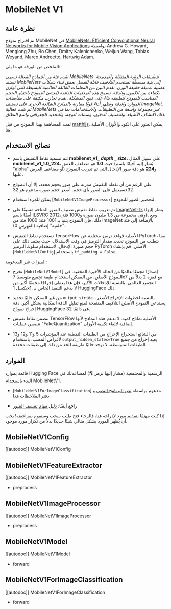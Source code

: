 # MobileNet V1

## نظرة عامة

تم اقتراح نموذج MobileNet في [MobileNets: Efficient Convolutional Neural Networks for Mobile Vision Applications](https://arxiv.org/abs/1704.04861) بواسطة Andrew G. Howard, Menglong Zhu, Bo Chen, Dmitry Kalenichenko, Weijun Wang, Tobias Weyand, Marco Andreetto, Hartwig Adam.

الملخص من الورقة هو ما يلي:

*نقدم فئة من النماذج الفعالة تسمى MobileNets لتطبيقات الرؤية المتنقلة والمدمجة. تستند MobileNets إلى بنية مبسطة تستخدم التلافيف قابلة للفصل بعمق لبناء شبكات عصبية عميقة خفيفة الوزن. نقدم اثنين من المعلمات الفائقة العالمية البسيطة التي تُوازن بكفاءة بين الكمون والدقة. تسمح هذه المعلمات الفائقة لمُنشئ النموذج باختيار الحجم المناسب للنموذج لتطبيقه بناءً على قيود المشكلة. نقدم تجارب مكثفة على مقايضات الموارد والدقة ونظهر أداءً قويًا مقارنة بالنماذج الشائعة الأخرى على تصنيف ImageNet. ثم نثبت فعالية MobileNets عبر مجموعة واسعة من التطبيقات والاستخدامات بما في ذلك اكتشاف الأشياء، والتصنيف الدقيق، وسمات الوجه، والتحديد الجغرافي واسع النطاق.*

تمت المساهمة بهذا النموذج من قبل [matthijs](https://huggingface.co/Matthijs). يمكن العثور على الكود والأوزان الأصلية [هنا](https://github.com/tensorflow/models/blob/master/research/slim/nets/mobilenet_v1.md).

## نصائح الاستخدام

- تتم تسمية نقاط التفتيش باسم **mobilenet_v1_ *depth* _ *size***، على سبيل المثال **mobilenet_v1_1.0_224**، حيث **1.0** هو مضاعف العمق (يُشار إليه أحيانًا باسم "alpha" أو مضاعف العرض) و**224** هو دقة صور الإدخال التي تم تدريب النموذج عليها.

- على الرغم من أن نقطة التفتيش مدربة على صور بحجم محدد، إلا أن النموذج سيعمل على الصور بأي حجم. أصغر حجم صورة مدعوم هو 32x32.

- يمكن للمرء استخدام [`MobileNetV1ImageProcessor`] لتحضير الصور للنموذج.

- تم تدريب نقاط تفتيش تصنيف الصور المتاحة مسبقًا على [ImageNet-1k](https://huggingface.co/datasets/imagenet-1k) (يشار إليها أيضًا باسم ILSVRC 2012، وهي مجموعة من 1.3 مليون صورة و1000 فئة). ومع ذلك، فإن النموذج يتنبأ بـ 1001 فئة: 1000 فئة من ImageNet بالإضافة إلى فئة "خلفية" إضافية (الفهرس 0).

- تستخدم نقاط التفتيش TensorFlow الأصلية قواعد ترميز مختلفة عن PyTorch، مما يتطلب من النموذج تحديد مقدار الترميز في وقت الاستدلال، حيث يعتمد ذلك على حجم صورة الإدخال. لاستخدام سلوك الترميز PyTorch الأصلي، قم بإنشاء [`MobileNetV1Config`] باستخدام `tf_padding = False`.

الميزات غير المدعومة:

- تخرج [`MobileNetV1Model`] إصدارًا مجمعًا عالميًا من الحالة الأخيرة المخفية. في النموذج الأصلي، من الممكن استخدام طبقة تجميع متوسط 7x7 مع قفزة 2 بدلاً من التجميع العالمي. بالنسبة للإدخالات الأكبر، فإن هذا يعطي إخراجًا مجمعًا أكبر من بكسل 1x1. لا يدعم التنفيذ الخاص بـ HuggingFace ذلك.

- من غير الممكن حاليًا تحديد `output_stride`. بالنسبة لخطوات الإخراج الأصغر، يستدعي النموذج الأصلي التلافيف المنتفخة لمنع تقليل الدقة المكانية بشكل أكبر. دقة إخراج نموذج HuggingFace هي دائمًا 32.

- تتضمن نقاط تفتيش TensorFlow الأصلية نماذج كمية. لا ندعم هذه النماذج لأنها تتضمن عمليات "FakeQuantization" إضافية لإلغاء تكمية الأوزان.

- من الشائع استخراج الإخراج من الطبقات النقطية عند المؤشرات 5 و11 و12 و13 لأغراض المصب. باستخدام `output_hidden_states=True` يعيد إخراج من جميع الطبقات المتوسطة. لا توجد حاليًا طريقة للحد من ذلك إلى طبقات محددة.

## الموارد

قائمة بموارد Hugging Face الرسمية والمجتمعية (مشار إليها برمز 🌎) لمساعدتك في البدء باستخدام MobileNetV1.

<PipelineTag pipeline="image-classification"/>

- [`MobileNetV1ForImageClassification`] مدعوم بواسطة [نص البرنامج النصي](https://github.com/huggingface/transformers/tree/main/examples/pytorch/image-classification) و [دفتر الملاحظات](https://colab.research.google.com/github/huggingface/notebooks/blob/main/examples/image_classification.ipynb) هذا.

- راجع أيضًا: [دليل مهام تصنيف الصور](../tasks/image_classification)

إذا كنت مهتمًا بتقديم مورد لإدراجه هنا، فالرجاء فتح طلب سحب وسنقوم بمراجعته! يجب أن يُظهر المورد بشكل مثالي شيئًا جديدًا بدلاً من تكرار مورد موجود.

## MobileNetV1Config

[[autodoc]] MobileNetV1Config

## MobileNetV1FeatureExtractor

[[autodoc]] MobileNetV1FeatureExtractor

- preprocess

## MobileNetV1ImageProcessor

[[autodoc]] MobileNetV1ImageProcessor

- preprocess

## MobileNetV1Model

[[autodoc]] MobileNetV1Model

- forward

## MobileNetV1ForImageClassification

[[autodoc]] MobileNetV1ForImageClassification

- forward